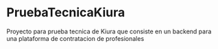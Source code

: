 # PruebaTecnicaKiura
Proyecto para prueba tecnica de Kiura que consiste en un backend para una plataforma de contratacion de profesionales
